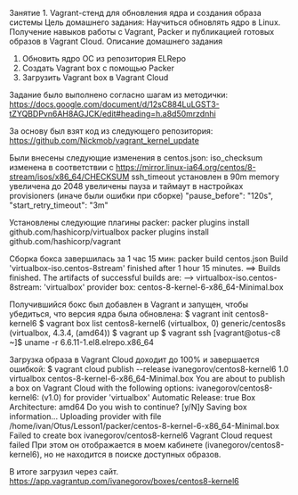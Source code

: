 Занятие 1. Vagrant-стенд для обновления ядра и создания образа системы
Цель домашнего задания:
Научиться обновлять ядро в Linux. Получение навыков работы с Vagrant, Packer и публикацией готовых образов в Vagrant Cloud. 
Описание домашнего задания
1) Обновить ядро ОС из репозитория ELRepo
2) Создать Vagrant box c помощью Packer
3) Загрузить Vagrant box в Vagrant Cloud

Задание было выполнено согласно шагам из методички:
https://docs.google.com/document/d/12sC884LuLGST3-tZYQBDPvn6AH8AGJCK/edit#heading=h.a8d50mrzdnhi

За основу был взят код из следующего репозитория:
https://github.com/Nickmob/vagrant_kernel_update

Были внесены следующие изменения в centos.json:
iso_checksum изменена в соответствии с https://mirror.linux-ia64.org/centos/8-stream/isos/x86_64/CHECKSUM
ssh_timeout установлен в 90m
memory увеличена до 2048
увеличены пауза и таймаут в настройках provisioners (иначе были ошибки при сборке)
      "pause_before": "120s",
      "start_retry_timeout": "3m"

Установлены следующие плагины packer:
packer plugins install github.com/hashicorp/virtualbox
packer plugins install github.com/hashicorp/vagrant

Сборка бокса завершилась за 1 час 15 мин:
packer build centos.json
Build 'virtualbox-iso.centos-8stream' finished after 1 hour 15 minutes.
==> Builds finished. The artifacts of successful builds are:
--> virtualbox-iso.centos-8stream: 'virtualbox' provider box: centos-8-kernel-6-x86_64-Minimal.box

Получившийся бокс был добавлен в Vagrant и запущен, чтобы убедиться, что версия ядра была обновлена:
$ vagrant init centos8-kernel6
$ vagrant box list
centos8-kernel6  (virtualbox, 0)
generic/centos8s (virtualbox, 4.3.4, (amd64))
$ vagrant up
$ vagrant ssh
[vagrant@otus-c8 ~]$ uname -r
6.6.11-1.el8.elrepo.x86_64

Загрузка образа в Vagrant Cloud доходит до 100% и завершается ошибкой:
$ vagrant cloud publish --release ivanegorov/centos8-kernel6 1.0 virtualbox centos-8-kernel-6-x86_64-Minimal.box
You are about to publish a box on Vagrant Cloud with the following options:
ivanegorov/centos8-kernel6:   (v1.0) for provider 'virtualbox'
Automatic Release:     true
Box Architecture:      amd64
Do you wish to continue? [y/N]y
Saving box information...
Uploading provider with file /home/ivan/Otus/Lesson1/packer/centos-8-kernel-6-x86_64-Minimal.box
Failed to create box ivanegorov/centos8-kernel6
Vagrant Cloud request failed
При этом он отображается в моем кабинете (ivanegorov/centos8-kernel6), но не находится в поиске доступных образов.

В итоге загрузил через сайт.
https://app.vagrantup.com/ivanegorov/boxes/centos8-kernel6


